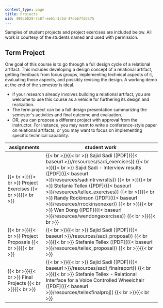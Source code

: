 ```yaml
---
content_type: page
title: Projects
uid: 489cb029-7c8f-ee01-1c5d-47deb7fd5575
---
```


Samples of student projects and project exercises are included below. All work is courtesy of the students named and used with permission.

Term Project
------------

One goal of this course is to go through a full design cycle of a relational artifact. This includes developing a design concept of a relational artifact, getting feedback from focus groups, implementing technical aspects of it, evaluating those aspects, and possibly revising the design. A working demo at the end of the semester is ideal.

*   If your research already involves building a relational artifact, you are welcome to use this course as a vehicle for furthering its design and realization.
*   The term project can be a full design presentation summarizing the semester's activities and final outcome and evaluation.
*   OR, you can propose a different project with approval from the instructor. For instance, you may want to write a conference-style paper on relational artifacts, or you may want to focus on implementing specific technical capability.

| assignments | student work |
| --- | --- |
|  {{< br >}}{{< br >}} Project Exercises {{< br >}}{{< br >}}  |  {{< br >}}{{< br >}} Sajid Sadi ([PDF]({{< baseurl >}}/resources/sadi_exercises)) {{< br >}}{{< br >}} Sajid Sadi - Interview results ([PDF]({{< baseurl >}}/resources/sadiintrvwrslts)) {{< br >}}{{< br >}} Stefanie Tellex ([PDF]({{< baseurl >}}/resources/tellex_exercises)) {{< br >}}{{< br >}} Randy Rockinson ([PDF]({{< baseurl >}}/resources/rrockinsonexer)) {{< br >}}{{< br >}} Wen Dong ([PDF]({{< baseurl >}}/resources/wendongexercises)) {{< br >}}{{< br >}}  |
|  {{< br >}}{{< br >}} Project Proposals {{< br >}}{{< br >}}  |  {{< br >}}{{< br >}} Sajid Sadi ([PDF]({{< baseurl >}}/resources/sadi_proposal)) {{< br >}}{{< br >}} Stefanie Tellex ([PDF]({{< baseurl >}}/resources/tellex_proposal)) {{< br >}}{{< br >}}  |
|  {{< br >}}{{< br >}} Final Projects {{< br >}}{{< br >}}  |  {{< br >}}{{< br >}} Sajid Sadi ([PDF]({{< baseurl >}}/resources/sadi_finalreport)) {{< br >}}{{< br >}} Stefanie Tellex - Relational Interface for a Voice Controlled Wheelchair ([PDF]({{< baseurl >}}/resources/tellexfinalproj)) {{< br >}}{{< br >}}